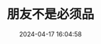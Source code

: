 ---
title: 朋友不是必须品
tags: [日常]
date: 2024-04-17 16:04:58
UID: 20240417160458
draft: true
toc: false
feature: 
---